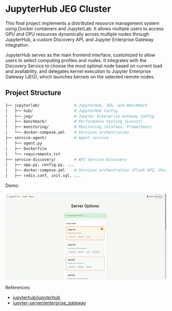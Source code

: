 # JupyterHub JEG Cluster

This final project implements a distributed resource management system using Docker containers and JupyterLab. It allows multiple users to access GPU and CPU resources dynamically across multiple nodes through JupyterHub, a custom Discovery API, and Jupyter Enterprise Gateway integration.

JupyterHub serves as the main frontend interface, customized to allow users to select computing profiles and nodes. It integrates with the Discovery Service to choose the most optimal node based on current load and availability, and delegates kernel execution to Jupyter Enterprise Gateway (JEG), which launches kernels on the selected remote nodes.

## Project Structure

```bash
├── jupyterlab/               # JupyterHub, JEG, and Benchmark
│   ├── hub/                  # JupyterHub Config
│   ├── jeg/                  # Jupyter Enterprise Gateway Config
│   ├── benchmark/            # Performance testing (Locust)
│   ├── monitoring/           # Monitoring (Grafana, Prometheus)
│   └── docker-compose.yml    # Services orchestration
├── service-agent/            # Agent service
│   ├── agent.py
│   ├── Dockerfile
│   └── requirements.txt
├── service-discovery/        # API Service Discovery
│   ├── app.py, config.py, ...
│   ├── docker-compose.yml    # Services orchestration (Flask API, PostgreSQL & Redis)
│   ├── redis.conf, init.sql, ...
```

Demo:

![Demo](demo.gif)

References:

- [jupyterhub/jupyterhub](https://github.com/jupyterhub/jupyterhub)
- [jupyter-server/enterprise_gateway](https://github.com/jupyter-server/enterprise_gateway)